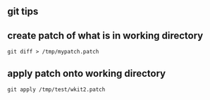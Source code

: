 

## git tips

## create patch of what is in working directory

    git diff > /tmp/mypatch.patch

## apply patch onto working directory

    git apply /tmp/test/wkit2.patch
